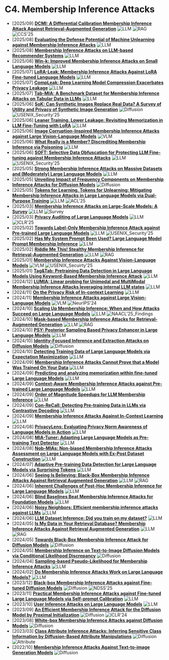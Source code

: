 # C4. Membership Inference Attacks
- [2025/09] **[DCMI: A Differential Calibration Membership Inference Attack Against Retrieval-Augmented Generation](https://arxiv.org/abs/2509.06026)** ![LLM](https://img.shields.io/badge/LLM-589cf4) ![RAG](https://img.shields.io/badge/RAG-87b800) ![CCS'25](https://img.shields.io/badge/CCS'25-f1b800)
- [2025/08] **[Evaluating the Defense Potential of Machine Unlearning against Membership Inference Attacks](https://arxiv.org/abs/2508.16150)** ![LLM](https://img.shields.io/badge/LLM-589cf4)
- [2025/08] **[Membership Inference Attacks on LLM-based Recommender Systems](https://arxiv.org/abs/2508.18665)** ![LLM](https://img.shields.io/badge/LLM-589cf4)
- [2025/08] **[Win-k: Improved Membership Inference Attacks on Small Language Models](https://arxiv.org/abs/2508.01268)** ![LLM](https://img.shields.io/badge/LLM-589cf4)
- [2025/07] **[LoRA-Leak: Membership Inference Attacks Against LoRA Fine-tuned Language Models](https://arxiv.org/abs/2507.18302)** ![LLM](https://img.shields.io/badge/LLM-589cf4)
- [2025/07] **[CompLeak: Deep Learning Model Compression Exacerbates Privacy Leakage](https://arxiv.org/abs/2507.16872)** ![LLM](https://img.shields.io/badge/LLM-589cf4)
- [2025/07] **[Tab-MIA: A Benchmark Dataset for Membership Inference Attacks on Tabular Data in LLMs](https://arxiv.org/abs/2507.17259)** ![LLM](https://img.shields.io/badge/LLM-589cf4)
- [2025/06] **[SoK: Can Synthetic Images Replace Real Data? A Survey of Utility and Privacy of Synthetic Image Generation](https://arxiv.org/abs/2506.19360)** ![Diffusion](https://img.shields.io/badge/Diffusion-a99cf4) ![USENIX_Security'25](https://img.shields.io/badge/USENIX_Security'25-f1b800)
- [2025/06] **[Leaner Training, Lower Leakage: Revisiting Memorization in LLM Fine-Tuning with LoRA](https://arxiv.org/abs/2506.20856)** ![LLM](https://img.shields.io/badge/LLM-589cf4)
- [2025/06] **[Image Corruption-Inspired Membership Inference Attacks against Large Vision-Language Models](https://arxiv.org/abs/2506.12340)** ![VLM](https://img.shields.io/badge/VLM-c7688b)
- [2025/06] **[What Really is a Member? Discrediting Membership Inference via Poisoning](https://arxiv.org/abs/2506.06003)** ![LLM](https://img.shields.io/badge/LLM-589cf4)
- [2025/06] **[SOFT: Selective Data Obfuscation for Protecting LLM Fine-tuning against Membership Inference Attacks](https://arxiv.org/abs/2506.10424)** ![LLM](https://img.shields.io/badge/LLM-589cf4) ![USENIX_Security'25](https://img.shields.io/badge/USENIX_Security'25-f1b800)
- [2025/05] **[Strong Membership Inference Attacks on Massive Datasets and (Moderately) Large Language Models](https://arxiv.org/abs/2505.18773)** ![LLM](https://img.shields.io/badge/LLM-589cf4)
- [2025/05] **[Unveiling Impact of Frequency Components on Membership Inference Attacks for Diffusion Models](https://arxiv.org/abs/2505.20955)** ![Diffusion](https://img.shields.io/badge/Diffusion-a99cf4)
- [2025/05] **[Tokens for Learning, Tokens for Unlearning: Mitigating Membership Inference Attacks in Large Language Models via Dual-Purpose Training](https://arxiv.org/abs/2502.19726)** ![LLM](https://img.shields.io/badge/LLM-589cf4) ![ACL'25](https://img.shields.io/badge/ACL'25-f1b800)
- [2025/03] **[Membership Inference Attacks on Large-Scale Models: A Survey](https://arxiv.org/abs/2503.19338)** ![LLM](https://img.shields.io/badge/LLM-589cf4) ![Survey](https://img.shields.io/badge/Survey-87b800)
- [2025/03] **[Privacy Auditing of Large Language Models](https://arxiv.org/abs/2503.06808)** ![LLM](https://img.shields.io/badge/LLM-589cf4) ![ICLR'25](https://img.shields.io/badge/ICLR'25-f1b800)
- [2025/02] **[Towards Label-Only Membership Inference Attack against Pre-trained Large Language Models](https://arxiv.org/abs/2502.18943)** ![LLM](https://img.shields.io/badge/LLM-589cf4) ![USENIX_Security'25](https://img.shields.io/badge/USENIX_Security'25-f1b800)
- [2025/02] **[Has My System Prompt Been Used? Large Language Model Prompt Membership Inference](https://arxiv.org/abs/2502.09974)** ![LLM](https://img.shields.io/badge/LLM-589cf4)
- [2025/02] **[Riddle Me This! Stealthy Membership Inference for Retrieval-Augmented Generation](https://arxiv.org/abs/2502.00306)** ![LLM](https://img.shields.io/badge/LLM-589cf4) ![RAG](https://img.shields.io/badge/RAG-87b800)
- [2025/01] **[Membership Inference Attacks Against Vision-Language Models](https://arxiv.org/abs/2501.18624)** ![VLM](https://img.shields.io/badge/VLM-c7688b) ![USENIX_Secuirty'25](https://img.shields.io/badge/USENIX_Secuirty'25-f1b800)
- [2025/01] **[Tag&Tab: Pretraining Data Detection in Large Language Models Using Keyword-Based Membership Inference Attack](https://arxiv.org/abs/2501.08454)** ![LLM](https://img.shields.io/badge/LLM-589cf4)
- [2024/12] **[LUMIA: Linear probing for Unimodal and MultiModal Membership Inference Attacks leveraging internal LLM states](https://arxiv.org/abs/2411.19876)** ![LLM](https://img.shields.io/badge/LLM-589cf4)
- [2024/11] **[On the Privacy Risk of In-context Learning](https://arxiv.org/abs/2411.10512)** ![LLM](https://img.shields.io/badge/LLM-589cf4)
- [2024/11] **[Membership Inference Attacks against Large Vision-Language Models](https://arxiv.org/abs/2411.02902)** ![VLM](https://img.shields.io/badge/VLM-c7688b) ![NeurIPS'24](https://img.shields.io/badge/NeurIPS'24-f1b800)
- [2024/10] **[Scaling Up Membership Inference: When and How Attacks Succeed on Large Language Models](https://aclanthology.org/2025.findings-naacl.234)** ![LLM](https://img.shields.io/badge/LLM-589cf4) ![NAACL'25_Findings](https://img.shields.io/badge/NAACL'25_Findings-f1b800)
- [2024/10] **[Mask-based Membership Inference Attacks for Retrieval-Augmented Generation](https://arxiv.org/abs/2410.20142)** ![LLM](https://img.shields.io/badge/LLM-589cf4) ![RAG](https://img.shields.io/badge/RAG-87b800)
- [2024/10] **[PSY: Posterior Sampling Based Privacy Enhancer in Large Language Models](https://arxiv.org/abs/2410.18824)** ![LLM](https://img.shields.io/badge/LLM-589cf4)
- [2024/10] **[Identity-Focused Inference and Extraction Attacks on Diffusion Models](https://arxiv.org/abs/2410.10177)** ![Diffusion](https://img.shields.io/badge/Diffusion-a99cf4)
- [2024/10] **[Detecting Training Data of Large Language Models via Expectation Maximization](https://arxiv.org/abs/2410.07582)** ![LLM](https://img.shields.io/badge/LLM-589cf4)
- [2024/09] **[Membership Inference Attacks Cannot Prove that a Model Was Trained On Your Data](https://arxiv.org/abs/2409.19798)** ![LLM](https://img.shields.io/badge/LLM-589cf4)
- [2024/09] **[Predicting and analyzing memorization within fine-tuned Large Language Models](https://arxiv.org/abs/2409.18858)** ![LLM](https://img.shields.io/badge/LLM-589cf4)
- [2024/09] **[Context-Aware Membership Inference Attacks against Pre-trained Large Language Models](https://arxiv.org/abs/2409.13745)** ![LLM](https://img.shields.io/badge/LLM-589cf4)
- [2024/09] **[Order of Magnitude Speedups for LLM Membership Inference](https://arxiv.org/abs/2409.14513)** ![LLM](https://img.shields.io/badge/LLM-589cf4)
- [2024/09] **[Con-ReCall: Detecting Pre-training Data in LLMs via Contrastive Decoding](https://arxiv.org/abs/2409.03363)** ![LLM](https://img.shields.io/badge/LLM-589cf4)
- [2024/09] **[Membership Inference Attacks Against In-Context Learning](https://arxiv.org/abs/2409.01380)** ![LLM](https://img.shields.io/badge/LLM-589cf4)
- [2024/08] **[PrivacyLens: Evaluating Privacy Norm Awareness of Language Models in Action](https://arxiv.org/abs/2409.00138)** ![LLM](https://img.shields.io/badge/LLM-589cf4)
- [2024/08] **[MIA-Tuner: Adapting Large Language Models as Pre-training Text Detector](https://arxiv.org/abs/2408.08661)** ![LLM](https://img.shields.io/badge/LLM-589cf4)
- [2024/08] **[Nob-MIAs: Non-biased Membership Inference Attacks Assessment on Large Language Models with Ex-Post Dataset Construction](https://arxiv.org/abs/2408.05968)** ![LLM](https://img.shields.io/badge/LLM-589cf4)
- [2024/07] **[Adaptive Pre-training Data Detection for Large Language Models via Surprising Tokens](https://arxiv.org/abs/2407.21248)** ![LLM](https://img.shields.io/badge/LLM-589cf4)
- [2024/06] **[Seeing Is Believing: Black-Box Membership Inference Attacks Against Retrieval Augmented Generation](https://arxiv.org/abs/2406.19234)** ![LLM](https://img.shields.io/badge/LLM-589cf4) ![RAG](https://img.shields.io/badge/RAG-87b800)
- [2024/06] **[Inherent Challenges of Post-Hoc Membership Inference for Large Language Models](https://arxiv.org/abs/2406.17975)** ![LLM](https://img.shields.io/badge/LLM-589cf4)
- [2024/06] **[Blind Baselines Beat Membership Inference Attacks for Foundation Models](https://arxiv.org/abs/2406.16201)** ![LLM](https://img.shields.io/badge/LLM-589cf4)
- [2024/06] **[Noisy Neighbors: Efficient membership inference attacks against LLMs](https://arxiv.org/abs/2406.16565)** ![LLM](https://img.shields.io/badge/LLM-589cf4)
- [2024/06] **[LLM Dataset Inference: Did you train on my dataset?](https://arxiv.org/abs/2406.06443)** ![LLM](https://img.shields.io/badge/LLM-589cf4)
- [2024/05] **[Is My Data in Your Retrieval Database? Membership Inference Attacks Against Retrieval Augmented Generation](https://arxiv.org/abs/2405.20446)** ![LLM](https://img.shields.io/badge/LLM-589cf4) ![RAG](https://img.shields.io/badge/RAG-87b800)
- [2024/05] **[Towards Black-Box Membership Inference Attack for Diffusion Models](https://arxiv.org/abs/2405.20771)** ![Diffusion](https://img.shields.io/badge/Diffusion-a99cf4)
- [2024/05] **[Membership Inference on Text-to-Image Diffusion Models via Conditional Likelihood Discrepancy](https://arxiv.org/abs/2405.14800)** ![Diffusion](https://img.shields.io/badge/Diffusion-a99cf4)
- [2024/04] **[Sampling-based Pseudo-Likelihood for Membership Inference Attacks](https://arxiv.org/abs/2404.11262)** ![LLM](https://img.shields.io/badge/LLM-589cf4)
- [2024/02] **[Do Membership Inference Attacks Work on Large Language Models?](https://arxiv.org/abs/2402.07841)** ![LLM](https://img.shields.io/badge/LLM-589cf4)
- [2023/12] **[Black-box Membership Inference Attacks against Fine-tuned Diffusion Models](https://arxiv.org/abs/2312.08207)** ![Diffusion](https://img.shields.io/badge/Diffusion-a99cf4) ![NDSS'25](https://img.shields.io/badge/NDSS'25-f1b800)
- [2023/11] **[Practical Membership Inference Attacks against Fine-tuned Large Language Models via Self-prompt Calibration](https://arxiv.org/abs/2311.06062)** ![LLM](https://img.shields.io/badge/LLM-589cf4)
- [2023/10] **[User Inference Attacks on Large Language Models](https://arxiv.org/abs/2310.09266)** ![LLM](https://img.shields.io/badge/LLM-589cf4)
- [2023/09] **[An Efficient Membership Inference Attack for the Diffusion Model by Proximal Initialization](https://openreview.net/forum?id=rpH9FcCEV6)** ![Diffusion](https://img.shields.io/badge/Diffusion-a99cf4) ![ICLR'24](https://img.shields.io/badge/ICLR'24-f1b800)
- [2023/08] **[White-box Membership Inference Attacks against Diffusion Models](https://arxiv.org/abs/2308.06405)** ![Diffusion](https://img.shields.io/badge/Diffusion-a99cf4)
- [2023/03] **[Class Attribute Inference Attacks: Inferring Sensitive Class Information by Diffusion-Based Attribute Manipulations](https://arxiv.org/abs/2303.09289)** ![Diffusion](https://img.shields.io/badge/Diffusion-a99cf4) ![Attribute](https://img.shields.io/badge/Attribute-87b800)
- [2022/10] **[Membership Inference Attacks Against Text-to-image Generation Models](https://arxiv.org/abs/2210.00968)** ![Diffusion](https://img.shields.io/badge/Diffusion-a99cf4)
